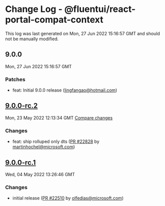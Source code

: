 # Change Log - @fluentui/react-portal-compat-context

This log was last generated on Mon, 27 Jun 2022 15:16:57 GMT and should not be manually modified.

<!-- Start content -->

## 9.0.0

Mon, 27 Jun 2022 15:16:57 GMT

### Patches

- feat: Initial 9.0.0 release (lingfangao@hotmail.com)

## [9.0.0-rc.2](https://github.com/microsoft/fluentui/tree/@fluentui/react-portal-compat-context_v9.0.0-rc.2)

Mon, 23 May 2022 12:13:34 GMT 
[Compare changes](https://github.com/microsoft/fluentui/compare/@fluentui/react-portal-compat-context_v9.0.0-rc.1..@fluentui/react-portal-compat-context_v9.0.0-rc.2)

### Changes

- feat: ship rolluped only dts ([PR #22828](https://github.com/microsoft/fluentui/pull/22828) by martinhochel@microsoft.com)

## [9.0.0-rc.1](https://github.com/microsoft/fluentui/tree/@fluentui/react-portal-compat-context_v9.0.0-rc.1)

Wed, 04 May 2022 13:26:46 GMT

### Changes

- initial release ([PR #22510](https://github.com/microsoft/fluentui/pull/22510) by olfedias@microsoft.com)
